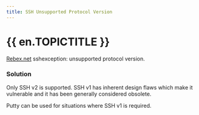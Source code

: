 ```yaml
---
title: SSH Unsupported Protocol Version
---
```

# {{ en.TOPICTITLE }}
[Rebex.net](https://www.rebex.net/) sshexception: unsupported protocol version.
### Solution
Only SSH v2 is supported. SSH v1 has inherent design flaws which make it vulnerable and it has been generally considered obsolete.  

Putty can be used for situations where SSH v1 is required.
